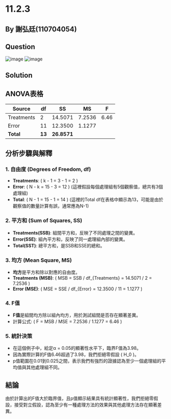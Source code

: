 # 11.2.3

## By 謝弘廷(110704054)

## Question
![image](https://img.onl/POcUGS)
![image](https://img.onl/Rn4yqB)
## Solution

## ANOVA表格

| Source     | df | SS     | MS     | F    |
|------------|----|--------|--------|------|
| Treatments | 2  | 14.5071| 7.2536 | 6.46 |
| Error      | 11 | 12.3500| 1.1277 |      |
| **Total**      | **13** | **26.8571**|        |      |

## 分析步驟與解釋

### 1. 自由度 (Degrees of Freedom, df)
- **Treatments**: \( k - 1 = 3 - 1 = 2 \)
- **Error**: \( N - k = 15 - 3 = 12 \) (這裡假設每個處理組有5個觀察值，總共有3個處理組)
- **Total**: \( N - 1 = 15 - 1 = 14 \) (這裡的Total df在表格中顯示為13，可能是由於觀察值的數量計算有誤，通常應為N-1)

### 2. 平方和 (Sum of Squares, SS)
- **Treatments(SSB)**: 組間平方和，反映了不同處理之間的變異。
- **Error(SSE)**: 組內平方和，反映了同一處理組內部的變異。
- **Total(SST)**: 總平方和，是SSB和SSE的總和。

### 3. 均方 (Mean Square, MS)
- **均方**是平方和除以對應的自由度。
- **Treatments (MSB)**: \( MSB = SSB / df_{Treatments} = 14.5071 / 2 = 7.2536 \)
- **Error (MSE)**: \( MSE = SSE / df_{Error} = 12.3500 / 11 = 1.1277 \)

### 4. F值
- **F值**是組間均方除以組內均方，用於測試組間是否存在顯著差異。
- 計算公式: \( F = MSB / MSE = 7.2536 / 1.1277 = 6.46 \)

### 5. 統計決策
- 在這個例子中，給定α = 0.05的顯著性水平下，臨界F值為3.98。
- 因為實際計算的F值6.46超過了3.98，我們拒絕零假設 \( H_0 \)。
- p值範圍在0.01到0.025之間，表示我們有強烈的證據認為至少一個處理組的平均值與其他處理組不同。

## 結論
由於計算出的F值大於臨界值，且p值顯示結果具有統計顯著性，我們拒絕零假設，接受對立假設，認為至少有一種處理方法的效果與其他處理方法存在顯著差異。

